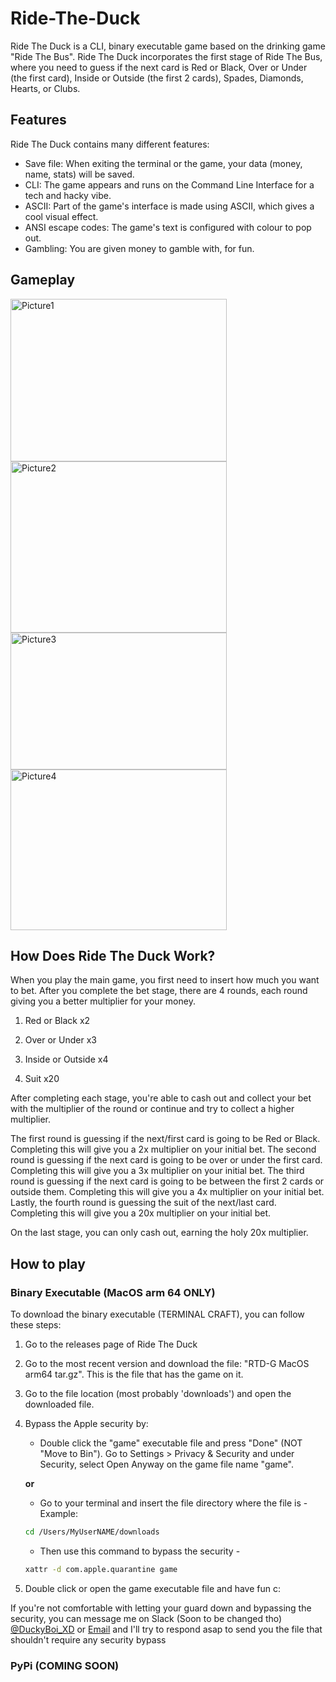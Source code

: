 # Ride-The-Duck

Ride The Duck is a CLI, binary executable game based on the drinking game "Ride The Bus". Ride The Duck incorporates the first stage of Ride The Bus, where you need to guess if the next card is Red or Black, Over or Under (the first card), Inside or Outside (the first 2 cards), Spades, Diamonds, Hearts, or Clubs.

## Features

Ride The Duck contains many different features:

- Save file: When exiting the terminal or the game, your data (money, name, stats) will be saved.
- CLI: The game appears and runs on the Command Line Interface for a tech and hacky vibe.
- ASCII: Part of the game's interface is made using ASCII, which gives a cool visual effect.
- ANSI escape codes: The game's text is configured with colour to pop out.
- Gambling: You are given money to gamble with, for fun.

## Gameplay
<img width="346" height="260" alt="Picture1" src="https://github.com/user-attachments/assets/4e00b8ba-ba70-4586-9764-f3bb4eec8a01" />
<img width="346" height="274" alt="Picture2" src="https://github.com/user-attachments/assets/70d69142-9120-4d82-be30-5c22d310490d" />
<img width="346" height="219" alt="Picture3" src="https://github.com/user-attachments/assets/a206726d-7650-4d9a-8d3c-36f733194eb1" />
<img width="346" height="257" alt="Picture4" src="https://github.com/user-attachments/assets/2384f1ae-ab28-496f-b001-32e18591ce00" />

## How Does Ride The Duck Work?

When you play the main game, you first need to insert how much you want to bet. After you complete the bet stage, there are 4 rounds, each round giving you a better multiplier for your money.

1. Red or Black x2

2. Over or Under x3

3. Inside or Outside x4

4. Suit x20

After completing each stage, you're able to cash out and collect your bet with the multiplier of the round or continue and try to collect a higher multiplier.

The first round is guessing if the next/first card is going to be Red or Black. Completing this will give you a 2x multiplier on your initial bet.
The second round is guessing if the next card is going to be over or under the first card. Completing this will give you a 3x multiplier on your initial bet.
The third round is guessing if the next card is going to be between the first 2 cards or outside them. Completing this will give you a 4x multiplier on your initial bet.
Lastly, the fourth round is guessing the suit of the next/last card. Completing this will give you a 20x multiplier on your initial bet.

On the last stage, you can only cash out, earning the holy 20x multiplier.

## How to play

### Binary Executable (MacOS arm 64 ONLY)

To download the binary executable (TERMINAL CRAFT), you can follow these steps:

1. Go to the  releases page of Ride The Duck

2. Go to the most recent version and download the file: "RTD-G MacOS arm64 tar.gz". This is the file that has the game on it.

3. Go to the file location (most probably 'downloads') and open the downloaded file.

4. Bypass the Apple security by:

    - Double click the "game" executable file and press "Done" (NOT "Move to Bin"). Go to Settings > Privacy & Security and under Security, select Open Anyway on the game file name "game".

    **or**

   - Go to your terminal and insert the file directory where the file is -
    Example:

    ```sh
    cd /Users/MyUserNAME/downloads 
    ```

   - Then use this command to bypass the security -

    ```sh
    xattr -d com.apple.quarantine game
    ```

5. Double click or open the game executable file and have fun c:

If you're not comfortable with letting your guard down and bypassing the security, you can message me on Slack (Soon to be changed tho) [@DuckyBoi_XD](https://hackclub.slack.com/team/U08TJ79P0G4) or [Email](braedenjairsytan@icloud.com) and I'll try to respond asap to send you the file that shouldn't require any security bypass

### PyPi (COMING SOON)
